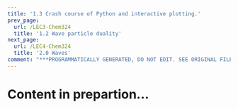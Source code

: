 ```yaml
---
title: '1.3 Crash course of Python and interactive plotting.'
prev_page:
  url: /LEC3-Chem324
  title: '1.2 Wave particle duality'
next_page:
  url: /LEC4-Chem324
  title: '2.0 Waves'
comment: "***PROGRAMMATICALLY GENERATED, DO NOT EDIT. SEE ORIGINAL FILES IN /content***"
---
```

# Content in prepartion...  
